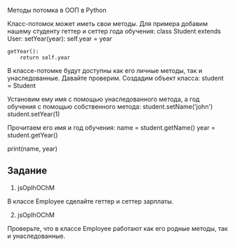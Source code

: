 Методы потомка в ООП в Python

Класс-потомок может иметь свои методы. Для примера добавим нашему студенту геттер и сеттер года обучения:
class Student extends User:
	setYear(year):
		self.year = year 
	
	getYear():
		return self.year 
	


В классе-потомке будут доступны как его личные методы, так и унаследованные. Давайте проверим. Создадим объект класса:
 student = Student 

Установим ему имя с помощью унаследованного метода, а год обучения с помощью собственного метода:
student.setName('john') 
student.setYear(1) 

Прочитаем его имя и год обучения:
 name = student.getName() 
 year = student.getYear() 

print(name, year) 

## Задание

1. jsOpIhOChM

В классе Employee сделайте геттер и сеттер зарплаты.

2. jsOpIhOChM

Проверьте, что в классе Employee работают как его родные методы, так и унаследованные.
